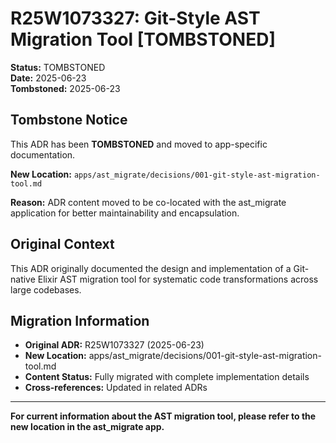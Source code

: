 # R25W1073327: Git-Style AST Migration Tool [TOMBSTONED]

<!-- @adr_serial R25W1073327 -->

**Status:** TOMBSTONED  
**Date:** 2025-06-23  
**Tombstoned:** 2025-06-23  

## Tombstone Notice

This ADR has been **TOMBSTONED** and moved to app-specific documentation.

**New Location:** `apps/ast_migrate/decisions/001-git-style-ast-migration-tool.md`

**Reason:** ADR content moved to be co-located with the ast_migrate application for better maintainability and encapsulation.

## Original Context

This ADR originally documented the design and implementation of a Git-native Elixir AST migration tool for systematic code transformations across large codebases.

## Migration Information

- **Original ADR:** R25W1073327 (2025-06-23)
- **New Location:** apps/ast_migrate/decisions/001-git-style-ast-migration-tool.md
- **Content Status:** Fully migrated with complete implementation details
- **Cross-references:** Updated in related ADRs

---

**For current information about the AST migration tool, please refer to the new location in the ast_migrate app.**
